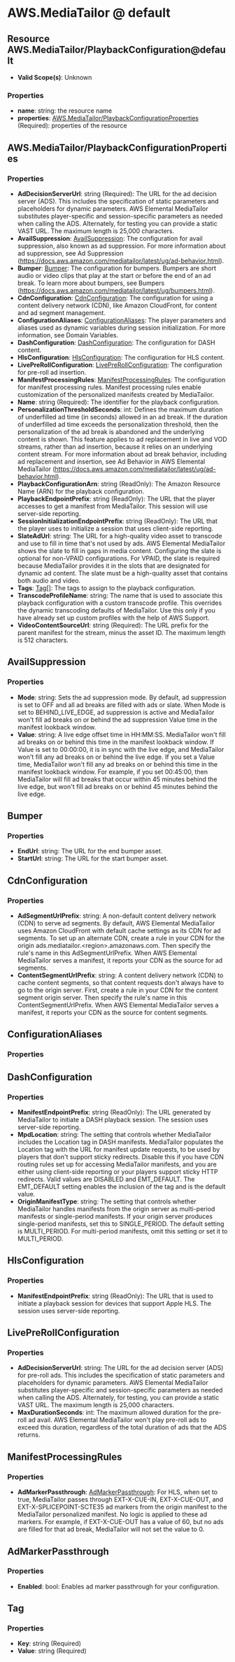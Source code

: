 # AWS.MediaTailor @ default

## Resource AWS.MediaTailor/PlaybackConfiguration@default
* **Valid Scope(s)**: Unknown
### Properties
* **name**: string: the resource name
* **properties**: [AWS.MediaTailor/PlaybackConfigurationProperties](#awsmediatailorplaybackconfigurationproperties) (Required): properties of the resource

## AWS.MediaTailor/PlaybackConfigurationProperties
### Properties
* **AdDecisionServerUrl**: string (Required): The URL for the ad decision server (ADS). This includes the specification of static parameters and placeholders for dynamic parameters. AWS Elemental MediaTailor substitutes player-specific and session-specific parameters as needed when calling the ADS. Alternately, for testing you can provide a static VAST URL. The maximum length is 25,000 characters.
* **AvailSuppression**: [AvailSuppression](#availsuppression): The configuration for avail suppression, also known as ad suppression. For more information about ad suppression, see Ad Suppression (https://docs.aws.amazon.com/mediatailor/latest/ug/ad-behavior.html).
* **Bumper**: [Bumper](#bumper): The configuration for bumpers. Bumpers are short audio or video clips that play at the start or before the end of an ad break. To learn more about bumpers, see Bumpers (https://docs.aws.amazon.com/mediatailor/latest/ug/bumpers.html).
* **CdnConfiguration**: [CdnConfiguration](#cdnconfiguration): The configuration for using a content delivery network (CDN), like Amazon CloudFront, for content and ad segment management.
* **ConfigurationAliases**: [ConfigurationAliases](#configurationaliases): The player parameters and aliases used as dynamic variables during session initialization. For more information, see Domain Variables. 
* **DashConfiguration**: [DashConfiguration](#dashconfiguration): The configuration for DASH content.
* **HlsConfiguration**: [HlsConfiguration](#hlsconfiguration): The configuration for HLS content.
* **LivePreRollConfiguration**: [LivePreRollConfiguration](#liveprerollconfiguration): The configuration for pre-roll ad insertion.
* **ManifestProcessingRules**: [ManifestProcessingRules](#manifestprocessingrules): The configuration for manifest processing rules. Manifest processing rules enable customization of the personalized manifests created by MediaTailor.
* **Name**: string (Required): The identifier for the playback configuration.
* **PersonalizationThresholdSeconds**: int: Defines the maximum duration of underfilled ad time (in seconds) allowed in an ad break. If the duration of underfilled ad time exceeds the personalization threshold, then the personalization of the ad break is abandoned and the underlying content is shown. This feature applies to ad replacement in live and VOD streams, rather than ad insertion, because it relies on an underlying content stream. For more information about ad break behavior, including ad replacement and insertion, see Ad Behavior in AWS Elemental MediaTailor (https://docs.aws.amazon.com/mediatailor/latest/ug/ad-behavior.html).
* **PlaybackConfigurationArn**: string (ReadOnly): The Amazon Resource Name (ARN) for the playback configuration.
* **PlaybackEndpointPrefix**: string (ReadOnly): The URL that the player accesses to get a manifest from MediaTailor. This session will use server-side reporting.
* **SessionInitializationEndpointPrefix**: string (ReadOnly): The URL that the player uses to initialize a session that uses client-side reporting.
* **SlateAdUrl**: string: The URL for a high-quality video asset to transcode and use to fill in time that's not used by ads. AWS Elemental MediaTailor shows the slate to fill in gaps in media content. Configuring the slate is optional for non-VPAID configurations. For VPAID, the slate is required because MediaTailor provides it in the slots that are designated for dynamic ad content. The slate must be a high-quality asset that contains both audio and video.
* **Tags**: [Tag](#tag)[]: The tags to assign to the playback configuration.
* **TranscodeProfileName**: string: The name that is used to associate this playback configuration with a custom transcode profile. This overrides the dynamic transcoding defaults of MediaTailor. Use this only if you have already set up custom profiles with the help of AWS Support.
* **VideoContentSourceUrl**: string (Required): The URL prefix for the parent manifest for the stream, minus the asset ID. The maximum length is 512 characters.

## AvailSuppression
### Properties
* **Mode**: string: Sets the ad suppression mode. By default, ad suppression is set to OFF and all ad breaks are filled with ads or slate. When Mode is set to BEHIND_LIVE_EDGE, ad suppression is active and MediaTailor won't fill ad breaks on or behind the ad suppression Value time in the manifest lookback window.
* **Value**: string: A live edge offset time in HH:MM:SS. MediaTailor won't fill ad breaks on or behind this time in the manifest lookback window. If Value is set to 00:00:00, it is in sync with the live edge, and MediaTailor won't fill any ad breaks on or behind the live edge. If you set a Value time, MediaTailor won't fill any ad breaks on or behind this time in the manifest lookback window. For example, if you set 00:45:00, then MediaTailor will fill ad breaks that occur within 45 minutes behind the live edge, but won't fill ad breaks on or behind 45 minutes behind the live edge.

## Bumper
### Properties
* **EndUrl**: string: The URL for the end bumper asset.
* **StartUrl**: string: The URL for the start bumper asset.

## CdnConfiguration
### Properties
* **AdSegmentUrlPrefix**: string: A non-default content delivery network (CDN) to serve ad segments. By default, AWS Elemental MediaTailor uses Amazon CloudFront with default cache settings as its CDN for ad segments. To set up an alternate CDN, create a rule in your CDN for the origin ads.mediatailor.&lt;region>.amazonaws.com. Then specify the rule's name in this AdSegmentUrlPrefix. When AWS Elemental MediaTailor serves a manifest, it reports your CDN as the source for ad segments.
* **ContentSegmentUrlPrefix**: string: A content delivery network (CDN) to cache content segments, so that content requests don't always have to go to the origin server. First, create a rule in your CDN for the content segment origin server. Then specify the rule's name in this ContentSegmentUrlPrefix. When AWS Elemental MediaTailor serves a manifest, it reports your CDN as the source for content segments.

## ConfigurationAliases
### Properties

## DashConfiguration
### Properties
* **ManifestEndpointPrefix**: string (ReadOnly): The URL generated by MediaTailor to initiate a DASH playback session. The session uses server-side reporting.
* **MpdLocation**: string: The setting that controls whether MediaTailor includes the Location tag in DASH manifests. MediaTailor populates the Location tag with the URL for manifest update requests, to be used by players that don't support sticky redirects. Disable this if you have CDN routing rules set up for accessing MediaTailor manifests, and you are either using client-side reporting or your players support sticky HTTP redirects. Valid values are DISABLED and EMT_DEFAULT. The EMT_DEFAULT setting enables the inclusion of the tag and is the default value.
* **OriginManifestType**: string: The setting that controls whether MediaTailor handles manifests from the origin server as multi-period manifests or single-period manifests. If your origin server produces single-period manifests, set this to SINGLE_PERIOD. The default setting is MULTI_PERIOD. For multi-period manifests, omit this setting or set it to MULTI_PERIOD.

## HlsConfiguration
### Properties
* **ManifestEndpointPrefix**: string (ReadOnly): The URL that is used to initiate a playback session for devices that support Apple HLS. The session uses server-side reporting.

## LivePreRollConfiguration
### Properties
* **AdDecisionServerUrl**: string: The URL for the ad decision server (ADS) for pre-roll ads. This includes the specification of static parameters and placeholders for dynamic parameters. AWS Elemental MediaTailor substitutes player-specific and session-specific parameters as needed when calling the ADS. Alternately, for testing, you can provide a static VAST URL. The maximum length is 25,000 characters.
* **MaxDurationSeconds**: int: The maximum allowed duration for the pre-roll ad avail. AWS Elemental MediaTailor won't play pre-roll ads to exceed this duration, regardless of the total duration of ads that the ADS returns.

## ManifestProcessingRules
### Properties
* **AdMarkerPassthrough**: [AdMarkerPassthrough](#admarkerpassthrough): For HLS, when set to true, MediaTailor passes through EXT-X-CUE-IN, EXT-X-CUE-OUT, and EXT-X-SPLICEPOINT-SCTE35 ad markers from the origin manifest to the MediaTailor personalized manifest. No logic is applied to these ad markers. For example, if EXT-X-CUE-OUT has a value of 60, but no ads are filled for that ad break, MediaTailor will not set the value to 0.

## AdMarkerPassthrough
### Properties
* **Enabled**: bool: Enables ad marker passthrough for your configuration.

## Tag
### Properties
* **Key**: string (Required)
* **Value**: string (Required)

